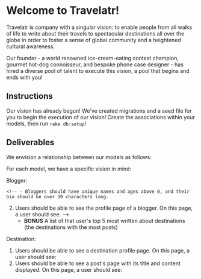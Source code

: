 # Welcome to Travelatr!

Travelatr is company with a singular vision: to enable people from all walks of life to write about their travels to spectacular destinations all over the globe in order to foster a sense of global community and a heightened cultural awareness.

Our founder - a world renowned ice-cream-eating contest champion, gourmet hot-dog connoisseur, and bespoke phone case designer - has hired a diverse pool of talent to execute this vision, a pool that begins and ends with you!

## Instructions

Our vision has already begun! We've created migrations and a seed file for you to begin the execution of our vision! Create the associations within your models, then run `rake db:setup`!

## Deliverables

We envision a relationship between our models as follows:
<!-- 
Blogger -< Post >- Destination -->


For each model, we have a specific vision in mind:

Blogger:
<!-- 
1. Users should be able to create a new blogger -->
 	<!-- - Bloggers should have unique names and ages above 0, and their bio should be over 30 characters long.
2. Users should be able to see the profile page of a blogger. On this page, a user should see: -->
	<!-- - The total likes on all of that blogger's posts -->
	<!-- - A link to that blogger's featured post (the post with the most likes) -->
	- **BONUS** A list of that user's top 5 most written about destinations (the destinations with the most posts)

Destination:

1. Users should be able to see a destination profile page. On this page, a user should see:
	<!-- - The most recent 5 posts written about this destination
	- A link to a featured post (this destination's post with the most likes).
	- The average age of all unique bloggers who have written about this destination.

Post:

1. Users should be able to create and edit a post
	<!-- - Users should be able to select a blogger from a dropdown menu
	- Users should be able to select a destination from a dropdown menu -->
	<!-- - A post should have a title -->
	<!-- - A post should have content longer than 100 characters -->
2. Users should be able to see a post's page with its title and content displayed. On this page, a user should see:
	<!-- - A link to the page of that post's author
	- A link to the page of that post's destination -->
	<!-- - A like button link that increases the like count for that post (should take the user to the same page) -->
